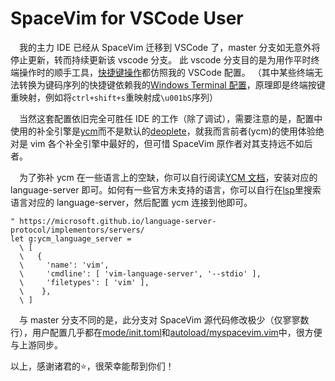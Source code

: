 # SpaceVim for VSCode User

&emsp;我的主力 IDE 已经从 SpaceVim 迁移到 VSCode 了，master 分支如无意外将停止更新，转而持续更新该 vscode 分支。
此 vscode 分支目的是为用作平时终端操作时的顺手工具，[快捷键操作](https://github.com/mrbeardad/My-IDE/blob/master/wsl.md#vim%E6%96%87%E6%9C%AC%E7%BC%96%E8%BE%91%E5%99%A8)都仿照我的 VSCode 配置。
（其中某些终端无法转换为键码序列的快捷键依赖我的[Windows Terminal 配置](https://github.com/mrbeardad/My-IDE/blob/master/WindowsTerminal/settings.json)，原理即是终端按键重映射，例如将`ctrl+shift+s`重映射成`\u001bS`序列）

&emsp;当然这套配置依旧完全可胜任 IDE 的工作（除了调试），需要注意的是，配置中使用的补全引擎是[ycm](https://github.com/ycm-core/YouCompleteMe)而不是默认的[deoplete](https://github.com/Shougo/deoplete.nvim)，就我而言前者(ycm)的使用体验绝对是 vim 各个补全引擎中最好的，但可惜 SpaceVim 原作者对其支持远不如后者。

&emsp;为了弥补 ycm 在一些语言上的空缺，你可以自行阅读[YCM 文档](https://github.com/ycm-core/YouCompleteMe#installation)，安装对应的 language-server 即可。如何有一些官方未支持的语言，你可以自行在[lsp](https://microsoft.github.io/language-server-protocol/implementors/servers/)里搜索语言对应的 language-server，然后配置 ycm 连接到他即可。

```vim
" https://microsoft.github.io/language-server-protocol/implementors/servers/
let g:ycm_language_server =
  \ [
  \   {
  \     'name': 'vim',
  \     'cmdline': [ 'vim-language-server', '--stdio' ],
  \     'filetypes': [ 'vim' ],
  \    },
  \ ]
```

&emsp;与 master 分支不同的是，此分支对 SpaceVim 源代码修改极少（仅寥寥数行），用户配置几乎都在[mode/init.toml](mode/init.toml)和[autoload/myspacevim.vim](autoload/myspacevim.vim)中，很方便与上游同步。

以上，感谢诸君的:star:，很荣幸能帮到你们！
